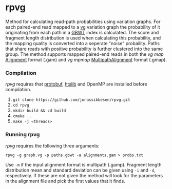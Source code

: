 # rpvg
Method for calculating read-path probabilities using variation graphs. For each paired-end read mapped to a [vg](https://github.com/vgteam/vg) variation graph the probability of it originating from each path in a [GBWT](https://github.com/jltsiren/gbwt) index is calculated. The score and fragment length distribution is used when calculating this probability, and the mapping quality is converted into a seperate "noise" probaility. Paths that share reads with positive probability is further clustered into the same group. The method supports mapped paired-end reads in both the *vg map* [Alignment](https://github.com/vgteam/libvgio/blob/a369fb1f293545eccfdf2d6d3bd4a30b6f5ec664/deps/vg.proto#L111) format (.gam) and *vg mpmap* [MultipathAlignment](https://github.com/vgteam/libvgio/blob/a369fb1f293545eccfdf2d6d3bd4a30b6f5ec664/deps/vg.proto#L156) format (.gmap). 


### Compilation
*rpvg* requires that [protobuf](https://github.com/protocolbuffers/protobuf), [htslib](https://github.com/samtools/htslib) and OpenMP are installed before compilation. 

1. `git clone https://github.com/jonassibbesen/rpvg.git`
2. `cd rpvg`
3. `mkdir build && cd build`
4. `cmake ..`
5. `make -j <threads>`


### Running rpvg
*rpvg* requires the following three arguments:
```
rpvg -g graph.vg -p paths.gbwt -a alignments.gam > probs.txt
```
Use `-m` if the input alignment format is multipath (.gamp). Fragment length distribution mean and standard deviation can be given using `-i` and `-d`, respectively. If these are not given the method will look for the parameters in the alignment file and pick the first values that it finds. 
